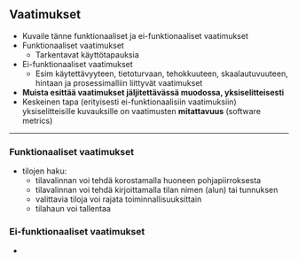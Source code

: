 ## Vaatimukset 

* Kuvaile tänne funktionaaliset ja ei-funktionaaliset vaatimukset
* Funktionaaliset vaatimukset
  * Tarkentavat käyttötapauksia
* Ei-funktionaaliset vaatimukset
  * Esim käytettävyyteen, tietoturvaan, tehokkuuteen, skaalautuvuuteen, hintaan ja prosessimalliin liittyvät vaatimukset
* **Muista esittää vaatimukset jäljitettävässä muodossa, yksiselitteisesti**
* Keskeinen tapa (erityisesti ei-funktionaalisiin vaatimuksiin) yksiselitteisille kuvauksille on vaatimusten **mitattavuus** (software metrics)

----------------------------------------

### Funktionaaliset vaatimukset
- tilojen haku:
	- tilavalinnan voi tehdä korostamalla huoneen pohjapiirroksesta
	- tilavalinnan voi tehdä kirjoittamalla tilan nimen (alun) tai tunnuksen
	- valittavia tiloja voi rajata toiminnallisuuksittain
	- tilahaun voi tallentaa

### Ei-funktionaaliset vaatimukset
- 